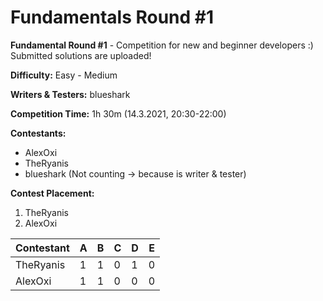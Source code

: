 # Fundamentals Round #1

**Fundamental Round #1** - Competition for new and beginner developers :) Submitted solutions are uploaded!

**Difficulty:** Easy - Medium

**Writers & Testers:** blueshark

**Competition Time:** 1h 30m (14.3.2021, 20:30-22:00)

**Contestants:**

- AlexOxi
- TheRyanis
- blueshark (Not counting -> because is writer & tester)

**Contest Placement:**

1. TheRyanis
2. AlexOxi

| Contestant | A   | B   | C   | D   | E   |
| ---------- | --- | --- | --- | --- | --- |
| TheRyanis  | 1   | 1   | 0   | 1   | 0   |
| AlexOxi    | 1   | 1   | 0   | 0   | 0   |
